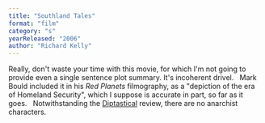 ```yaml
---
title: "Southland Tales"
format: "film"
category: "s"
yearReleased: "2006"
author: "Richard Kelly"
---
```

Really, don't waste your time with this movie, for which  I'm not going to provide even a single sentence plot summary. It's incoherent  drivel.
 
Mark Bould included it in his _Red Planets_ filmography, as a  "depiction of the era of Homeland Security", which I suppose is accurate in  part, so far as it goes.
 
Notwithstanding the <a href="http://diptastical.blogspot.co.uk/">Diptastical</a> review, there are  no anarchist characters.
